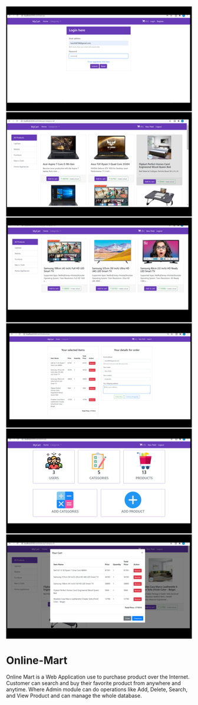![](fcart1.png)
![](fcart2.png)
![](fcart3.png)
![](fcart4.png)
![](fcart5.png)
![](fcart6.png)

# Online-Mart
Online Mart is a Web Application use to purchase product over the Internet. Customer can search and buy their favorite product from anywhere and anytime. Where Admin module can do operations like Add, Delete, Search, and View Product and can manage the whole database. 
